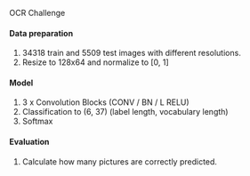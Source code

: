 OCR Challenge

#### Data preparation

1. 34318 train and 5509 test images with different resolutions.
2. Resize to 128x64 and normalize to [0, 1]

#### Model

1. 3 x Convolution Blocks (CONV / BN / L RELU)
2. Classification to (6, 37) (label length,  vocabulary length)
3. Softmax

#### Evaluation

1. Calculate how many pictures are correctly predicted.